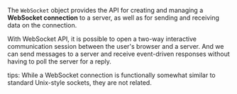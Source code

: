 
The `WebSocket` object provides the API for creating and managing a **WebSocket connection** to a server, as well as for sending and receiving data on the connection.

With WebSocket API, it is possible to open a two-way interactive communication session between the user's browser and a server. And we can send messages to a server and receive event-driven responses without having to poll the server for a reply.

tips: While a WebSocket connection is functionally somewhat similar to standard Unix-style sockets, they are not related.
